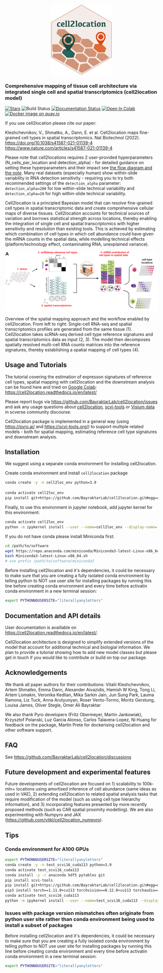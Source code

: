 <p align="center">
   <img src="https://github.com/BayraktarLab/cell2location/blob/master/docs/logo.svg?raw=True" width="200">
</p>

### Comprehensive mapping of tissue cell architecture via integrated single cell and spatial transcriptomics (cell2location model)

[![Stars](https://img.shields.io/github/stars/BayraktarLab/cell2location?logo=GitHub&color=yellow)](https://github.com/BayraktarLab/cell2location/stargazers)
![Build Status](https://github.com/BayraktarLab/cell2location/actions/workflows/test.yml/badge.svg?event=push)
[![Documentation Status](https://readthedocs.org/projects/cell2location/badge/?version=latest)](https://cell2location.readthedocs.io/en/stable/?badge=latest)
[![Open In Colab](https://colab.research.google.com/assets/colab-badge.svg)](https://colab.research.google.com/github/BayraktarLab/cell2location/blob/master/docs/notebooks/cell2location_tutorial.ipynb)
[![Docker image on quay.io](https://img.shields.io/badge/container-quay.io/vitkl/cell2location-brightgreen "Docker image on quay.io")](https://quay.io/vitkl/cell2location) 

If you use cell2location please cite our paper: 

Kleshchevnikov, V., Shmatko, A., Dann, E. et al. Cell2location maps fine-grained cell types in spatial transcriptomics. Nat Biotechnol (2022). https://doi.org/10.1038/s41587-021-01139-4
https://www.nature.com/articles/s41587-021-01139-4

Please note that cell2locations requires 2 user-provided hyperparameters (N_cells_per_location and detection_alpha) - for detailed guidance on setting these hyperparameters and their impact see [the flow diagram and the note](https://github.com/BayraktarLab/cell2location/blob/master/docs/images/Note_on_selecting_hyperparameters.pdf). Many real datasets (especially human) show within-slide variability in RNA detection sensitivity - requiring you to try both recommended settings of the `detection_alpha` parameter: `detection_alpha=200` for low within-slide technical variability and `detection_alpha=20` for high within-slide technical variability.

Cell2location is a principled Bayesian model that can resolve fine-grained cell types in spatial transcriptomic data and create comprehensive cellular maps of diverse tissues. Cell2location accounts for technical sources of variation and borrows statistical strength across locations, thereby enabling the integration of single cell and spatial transcriptomics with higher sensitivity and resolution than existing tools. This is achieved by estimating which combination of cell types in which cell abundance could have given the mRNA counts in the spatial data, while modelling technical effects (platform/technology effect, contaminating RNA, unexplained variance).

<p align="center">
   <img src="https://github.com/BayraktarLab/cell2location/blob/master/docs/images/Fig1_v2_white_bg.png?raw=True">
</p>
Overview of the spatial mapping approach and the workflow enabled by cell2location. From left to right: Single-cell RNA-seq and spatial transcriptomics profiles are generated from the same tissue (1). Cell2location takes scRNA-seq derived cell type reference signatures and spatial transcriptomics data as input (2, 3). The model then decomposes spatially resolved multi-cell RNA counts matrices into the reference signatures, thereby establishing a spatial mapping of cell types (4).    

## Usage and Tutorials

The tutorial covering the estimation of expresson signatures of reference cell types, spatial mapping with cell2location and the downstream analysis can be found here and tried on [Google Colab](https://colab.research.google.com/github/BayraktarLab/cell2location/blob/master/docs/notebooks/cell2location_tutorial.ipynb): https://cell2location.readthedocs.io/en/latest/

Please report bugs via https://github.com/BayraktarLab/cell2location/issues and ask any usage questions about [cell2location](https://discourse.scverse.org/c/ecosytem/cell2location/42), [scvi-tools](https://discourse.scverse.org/c/help/scvi-tools/7) or [Visium data](https://discourse.scverse.org/c/general/visium/32) in scverse community discourse.

Cell2location package is implemented in a general way (using https://pyro.ai/ and https://scvi-tools.org/) to support multiple related models - both for spatial mapping, estimating reference cell type signatures and downstream analysis.

## Installation

We suggest using a separate conda environment for installing cell2location.

Create conda environment and install `cell2location` package

```bash
conda create -y -n cell2loc_env python=3.9

conda activate cell2loc_env
pip install git+https://github.com/BayraktarLab/cell2location.git#egg=cell2location[tutorials]
```

Finally, to use this environment in jupyter notebook, add jupyter kernel for this environment:

```bash
conda activate cell2loc_env
python -m ipykernel install --user --name=cell2loc_env --display-name='Environment (cell2loc_env)'
```

If you do not have conda please install Miniconda first:

```bash
cd /path/to/software
wget https://repo.anaconda.com/miniconda/Miniconda3-latest-Linux-x86_64.sh
bash Miniconda3-latest-Linux-x86_64.sh
# use prefix /path/to/software/miniconda3
```

Before installing cell2location and it's dependencies, it could be necessary to make sure that you are creating a fully isolated conda environment by telling python to NOT use user site for installing packages by running this line before creating conda environment and every time before activatin conda environment in a new terminal session:

```bash
export PYTHONNOUSERSITE="literallyanyletters"
```


## Documentation and API details

User documentation is availlable on https://cell2location.readthedocs.io/en/latest/. 

Cell2location architecture is designed to simplify extended versions of the model that account for additional technical and biologial information. We plan to provide a tutorial showing how to add new model classes but please get in touch if you would like to contribute or build on top our package.

## Acknowledgements 

We thank all paper authors for their contributions:
Vitalii Kleshchevnikov, Artem Shmatko, Emma Dann, Alexander Aivazidis, Hamish W King, Tong Li, Artem Lomakin, Veronika Kedlian, Mika Sarkin Jain, Jun Sung Park, Lauma Ramona, Liz Tuck, Anna Arutyunyan, Roser Vento-Tormo, Moritz Gerstung, Louisa James, Oliver Stegle, Omer Ali Bayraktar

We also thank Pyro developers (Fritz Obermeyer, Martin Jankowiak), Krzysztof Polanski, Luz Garcia Alonso, Carlos Talavera-Lopez, Ni Huang for feedback on the package, Martin Prete for dockerising cell2location and other software support.

## FAQ

See https://github.com/BayraktarLab/cell2location/discussions

## Future development and experimental features
Future developments of cell2location are focused on 1) scalability to 100k-mln+ locations using amortised inference of cell abundance (same ideas as used in VAE), 2) extending cell2location to related spatial analysis tasks that require modification of the model (such as using cell type hierarchy information), and 3) incorporating features presented by more recently proposed methods (such as CAR spatial proximity modelling). We are also experimenting with Numpyro and JAX (https://github.com/vitkl/cell2location_numpyro).

## Tips

### Conda environment for A100 GPUs

```bash
export PYTHONNOUSERSITE="literallyanyletters"
conda create -y -n test_scvi16_cuda113 python=3.9
conda activate test_scvi16_cuda113
conda install -y -c anaconda hdf5 pytables git
pip install scvi-tools
pip install git+https://github.com/BayraktarLab/cell2location.git#egg=cell2location[tutorials]
pip3 install torch==1.11.0+cu113 torchvision==0.12.0+cu113 torchaudio==0.11.0 -f https://download.pytorch.org/whl/torch_stable.html
conda activate test_scvi16_cuda113
python -m ipykernel install --user --name=test_scvi16_cuda113 --display-name='Environment (test_scvi16_cuda113)'
```

### Issues with package version mismatches often originate from python user site rather than conda environment being used to install a subset of packages

Before installing cell2location and it's dependencies, it could be necessary to make sure that you are creating a fully isolated conda environment by telling python to NOT use user site for installing packages by running this line before creating conda environment and every time before activatin conda environment in a new terminal session:

```bash
export PYTHONNOUSERSITE="literallyanyletters"
```
